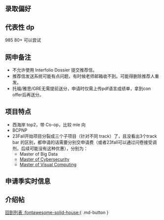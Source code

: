 ## 录取偏好

## 代表性 dp

985 80+ 可以尝试

## 网申备注

- 不允许使用 Interfolio Dossier 提交推荐信。
- 推荐信发送系统可能有点问题，有时候老师邮箱收不到。可能得删除推荐人重发。
- 托福/雅思/GRE无需提前送分，申请时仅需上传pdf语言成绩单，拿到con offer后再送分。

## 项目特点

- 西海岸 top2，带 Co-op，比较 mle 向
- BCPNP
- 23Fall开始项目分裂成三个子项目（针对不同 track）了，且没看出3个track bar 的区别，都申请的话需要分别交申请费（或者23fall可以通过问卷接受调剂，后续可能没有这种优惠），分别为：
  - Master of Big Data
  - [Master of Cybersecurity](./Cybersecurity%40SFU.md)
  - [Master of Visual Computing](./VC%40SFU.md)

## 申请季实时信息

## 介绍帖

[回到列表 :fontawesome-solid-house:](grade.md){ .md-button }
